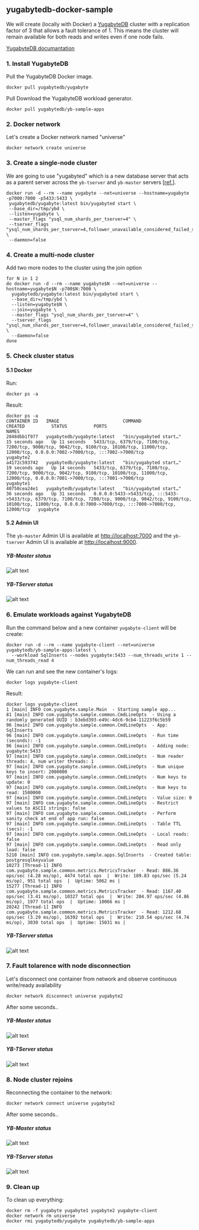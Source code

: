 ## yugabytedb-docker-sample

We will create (locally with Docker) a [YugabyteDB](https://www.yugabyte.com/) cluster with a replication factor of 3 that allows a fault tolerance of 1.
This means the cluster will remain available for both reads and writes even if one node fails.

[YugabyteDB documantation](https://docs.yugabyte.com/latest/)

### 1. Install YugabyteDB
Pull the YugabyteDB Docker image.
```
docker pull yugabytedb/yugabyte
```
Pull Download the YugabyteDB workload generator.
```
docker pull yugabytedb/yb-sample-apps
```

### 2. Docker network
Let's create a Docker network named "universe"
```
docker network create universe
```

### 3. Create a single-node cluster
We are going to use "yugabyted" which is a new database server that acts as a parent server across the `yb-tserver` and `yb-master` servers [[ref.](https://docs.yugabyte.com/latest/reference/configuration/yugabyted/)].

```
docker run -d --rm --name yugabyte --net=universe --hostname=yugabyte -p7000:7000 -p5433:5433 \
 yugabytedb/yugabyte:latest bin/yugabyted start \
 --base_dir=/tmp/ybd \
 --listen=yugabyte \
 --master_flags "ysql_num_shards_per_tserver=4" \
 --tserver_flags "ysql_num_shards_per_tserver=4,follower_unavailable_considered_failed_sec=30" \
 --daemon=false
```

### 4. Create a multi-node cluster
Add two more nodes to the cluster using the join option
```
for N in 1 2
do docker run -d --rm --name yugabyte$N --net=universe --hostname=yugabyte$N -p700$N:7000 \
  yugabytedb/yugabyte:latest bin/yugabyted start \
  --base_dir=/tmp/ybd \
  --listen=yugabyte$N \
  --join=yugabyte \
  --master_flags "ysql_num_shards_per_tserver=4" \
  --tserver_flags "ysql_num_shards_per_tserver=4,follower_unavailable_considered_failed_sec=30" \
  --daemon=false
done
```

### 5. Check cluster status
#### 5.1 Docker
Run:
```
docker ps -a
```
Result:
```
docker ps -a
CONTAINER ID   IMAGE                        COMMAND                  CREATED          STATUS          PORTS                                                                                                                                                                               NAMES
2048dbb1f977   yugabytedb/yugabyte:latest   "bin/yugabyted start…"   15 seconds ago   Up 11 seconds   5433/tcp, 6379/tcp, 7100/tcp, 7200/tcp, 9000/tcp, 9042/tcp, 9100/tcp, 10100/tcp, 11000/tcp, 12000/tcp, 0.0.0.0:7002->7000/tcp, :::7002->7000/tcp                                    yugabyte2
a4172c593742   yugabytedb/yugabyte:latest   "bin/yugabyted start…"   19 seconds ago   Up 14 seconds   5433/tcp, 6379/tcp, 7100/tcp, 7200/tcp, 9000/tcp, 9042/tcp, 9100/tcp, 10100/tcp, 11000/tcp, 12000/tcp, 0.0.0.0:7001->7000/tcp, :::7001->7000/tcp                                    yugabyte1
40750cea24e1   yugabytedb/yugabyte:latest   "bin/yugabyted start…"   36 seconds ago   Up 31 seconds   0.0.0.0:5433->5433/tcp, :::5433->5433/tcp, 6379/tcp, 7100/tcp, 7200/tcp, 9000/tcp, 9042/tcp, 9100/tcp, 10100/tcp, 11000/tcp, 0.0.0.0:7000->7000/tcp, :::7000->7000/tcp, 12000/tcp   yugabyte
```
#### 5.2 Admin UI
The `yb-master` Admin UI is available at [http://localhost:7000](http://localhost:7000) and the `yb-tserver` Admin UI is available at [http://localhost:9000](http://localhost:9000).

##### YB-Master status
![alt text](https://github.com/wagnerjfr/yugabytedb-docker-sample/blob/master/figures/tmaster1.png)

##### YB-TServer status
![alt text](https://github.com/wagnerjfr/yugabytedb-docker-sample/blob/master/figures/tserver1.png)

### 6. Emulate workloads against YugabyteDB
Run the command below and a new container `yugabyte-client` will be create:
```
docker run -d --rm --name yugabyte-client --net=universe yugabytedb/yb-sample-apps:latest \
  --workload SqlInserts --nodes yugabyte:5433 --num_threads_write 1 --num_threads_read 4
```

We can run and see the new container's logs:
```
docker logs yugabyte-client
```
Result:
```
docker logs yugabyte-client
1 [main] INFO com.yugabyte.sample.Main  - Starting sample app...
81 [main] INFO com.yugabyte.sample.common.CmdLineOpts  - Using a randomly generated UUID : b3ebd393-e49c-4dc6-9cb4-11223f6c5b59
96 [main] INFO com.yugabyte.sample.common.CmdLineOpts  - App: SqlInserts
96 [main] INFO com.yugabyte.sample.common.CmdLineOpts  - Run time (seconds): -1
96 [main] INFO com.yugabyte.sample.common.CmdLineOpts  - Adding node: yugabyte:5433
97 [main] INFO com.yugabyte.sample.common.CmdLineOpts  - Num reader threads: 4, num writer threads: 1
97 [main] INFO com.yugabyte.sample.common.CmdLineOpts  - Num unique keys to insert: 2000000
97 [main] INFO com.yugabyte.sample.common.CmdLineOpts  - Num keys to update: 0
97 [main] INFO com.yugabyte.sample.common.CmdLineOpts  - Num keys to read: 1500000
97 [main] INFO com.yugabyte.sample.common.CmdLineOpts  - Value size: 0
97 [main] INFO com.yugabyte.sample.common.CmdLineOpts  - Restrict values to ASCII strings: false
97 [main] INFO com.yugabyte.sample.common.CmdLineOpts  - Perform sanity check at end of app run: false
97 [main] INFO com.yugabyte.sample.common.CmdLineOpts  - Table TTL (secs): -1
97 [main] INFO com.yugabyte.sample.common.CmdLineOpts  - Local reads: false
97 [main] INFO com.yugabyte.sample.common.CmdLineOpts  - Read only load: false
5210 [main] INFO com.yugabyte.sample.apps.SqlInserts  - Created table: postgresqlkeyvalue
10273 [Thread-1] INFO com.yugabyte.sample.common.metrics.MetricsTracker  - Read: 886.36 ops/sec (4.28 ms/op), 4474 total ops  |  Write: 189.83 ops/sec (5.24 ms/op), 951 total ops  |  Uptime: 5062 ms |
15277 [Thread-1] INFO com.yugabyte.sample.common.metrics.MetricsTracker  - Read: 1167.40 ops/sec (3.41 ms/op), 10327 total ops  |  Write: 204.97 ops/sec (4.86 ms/op), 1977 total ops  |  Uptime: 10066 ms |
20242 [Thread-1] INFO com.yugabyte.sample.common.metrics.MetricsTracker  - Read: 1212.68 ops/sec (3.29 ms/op), 16392 total ops  |  Write: 210.54 ops/sec (4.74 ms/op), 3030 total ops  |  Uptime: 15031 ms |
```

##### YB-TServer status
![alt text](https://github.com/wagnerjfr/yugabytedb-docker-sample/blob/master/figures/tserver2.png)

### 7. Fault tolarence with node disconnection
Let's disconnect one container from network and observe continuous write/ready availability
```
docker network disconnect universe yugabyte2
```
After some seconds..
##### YB-Master status
![alt text](https://github.com/wagnerjfr/yugabytedb-docker-sample/blob/master/figures/tmaster2.png)

##### YB-TServer status
![alt text](https://github.com/wagnerjfr/yugabytedb-docker-sample/blob/master/figures/tserver3.png)

### 8. Node cluster rejoins
Reconnecting the container to the network:
```
docker network connect universe yugabyte2
```
After some seconds..
##### YB-Master status
![alt text](https://github.com/wagnerjfr/yugabytedb-docker-sample/blob/master/figures/tmaster3.png)

##### YB-TServer status
![alt text](https://github.com/wagnerjfr/yugabytedb-docker-sample/blob/master/figures/tserver4.png)

### 9. Clean up
To clean up everything:
```
docker rm -f yugabyte yugabyte1 yugabyte2 yugabyte-client
docker network rm universe
docker rmi yugabytedb/yugabyte yugabytedb/yb-sample-apps
```
